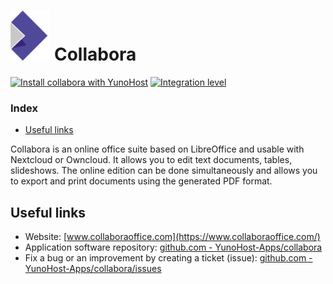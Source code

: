 # <img src="/images/collabora_logo.png" height="80px" alt="collabora's logo"> Collabora

[![Install collabora with YunoHost](https://install-app.yunohost.org/install-with-yunohost.png)](https://install-app.yunohost.org/?app=collabora) [![Integration level](https://dash.yunohost.org/integration/collabora.svg)](https://dash.yunohost.org/appci/app/collabora)

### Index

- [Useful links](#useful-links)

Collabora is an online office suite based on LibreOffice and usable with Nextcloud or Owncloud. It allows you to edit text documents, tables, slideshows. The online edition can be done simultaneously and allows you to export and print documents using the generated PDF format.

## Useful links

+ Website: [www.collaboraoffice.com](https://www.collaboraoffice.com/)
+ Application software repository: [github.com - YunoHost-Apps/collabora](https://github.com/YunoHost-Apps/collabora_ynh)
+ Fix a bug or an improvement by creating a ticket (issue): [github.com - YunoHost-Apps/collabora/issues](https://github.com/YunoHost-Apps/collabora_ynh/issues)
